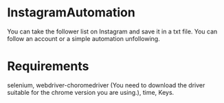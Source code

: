 # InstagramAutomation
You can take the follower list on Instagram and save it in a txt file. You can follow an account or a simple automation unfollowing.
# Requirements
selenium,
webdriver-choromedriver (You need to download the driver suitable for the chrome version you are using.),
time,
Keys.

